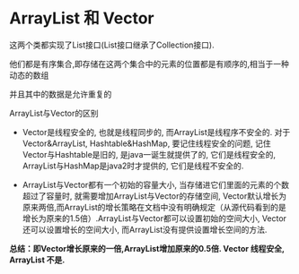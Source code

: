 # ArrayList 和 Vector

这两个类都实现了List接口(List接口继承了Collection接口).

他们都是有序集合,即存储在这两个集合中的元素的位置都是有顺序的,相当于一种动态的数组

并且其中的数据是允许重复的

ArrayList与Vector的区别

* Vector是线程安全的,
也就是线程同步的,
而ArrayList是线程序不安全的.
对于Vector&ArrayList,
Hashtable&HashMap,
要记住线程安全的问题,
记住Vector与Hashtable是旧的,
是java一诞生就提供了的,
它们是线程安全的,
ArrayList与HashMap是java2时才提供的,
它们是线程不安全的.


* ArrayList与Vector都有一个初始的容量大小,
当存储进它们里面的元素的个数超过了容量时,
就需要增加ArrayList与Vector的存储空间,
Vector默认增长为原来两倍,而ArrayList的增长策略在文档中没有明确规定（从源代码看到的是增长为原来的1.5倍）.ArrayList与Vector都可以设置初始的空间大小,
Vector还可以设置增长的空间大小,
而ArrayList没有提供设置增长空间的方法.

**总结：即Vector增长原来的一倍,ArrayList增加原来的0.5倍. Vector 线程安全, ArrayList 不是.**